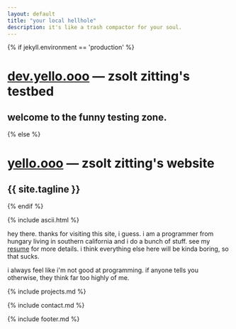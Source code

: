 ```yaml
---
layout: default
title: "your local hellhole"
description: it's like a trash compactor for your soul.
---
```

{% if jekyll.environment == 'production' %}
# [dev.yello.ooo](https://dev.yello.ooo) — zsolt zitting's testbed
## welcome to the funny testing zone.
{% else %}
# [yello.ooo](https://yello.ooo) — zsolt zitting's website
## {{ site.tagline }}
{% endif %}

{% include ascii.html %}

hey there. thanks for visiting this site, i guess. i am a programmer from hungary living in southern california
and i do a bunch of stuff. see my [resume](/resume.html) for more details. i think everything else
here will be kinda boring, so that sucks.

i always feel like i'm not good at programming. if anyone tells you otherwise, they think far too highly of me.

{% include projects.md %}

{% include contact.md %}

{% include footer.md %}